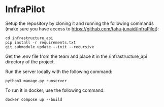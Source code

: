 # InfraPilot

Setup the repository by cloning it and running the following commands (make sure you have access to https://github.com/taha-junaid/InfraPilot):

```
cd infrastructure_api
pip install -r requirements.txt
git submodule update --init --recursive
```

Get the .env file from the team and place it in the /infrastructure_api directory of the project.

Run the server locally with the following command:

```
python3 manage.py runserver
```

To run it in docker, use the following command:

```
docker compose up --build
```
